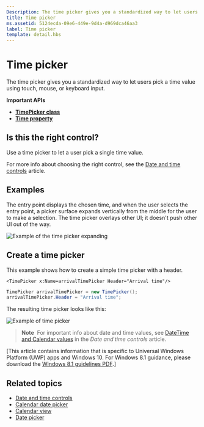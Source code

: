 ```yaml
---
Description: The time picker gives you a standardized way to let users pick a time value using touch, mouse, or keyboard input.
title: Time picker
ms.assetid: 5124ecda-09e6-449e-9d4a-d969dca46aa3
label: Time picker
template: detail.hbs
---
```


# Time picker

The time picker gives you a standardized way to let users pick a time value using touch, mouse, or keyboard input. 

<span class="sidebar_heading" style="font-weight: bold;">Important APIs</span>

-   [**TimePicker class**](https://msdn.microsoft.com/library/windows/apps/xaml/windows.ui.xaml.controls.timepicker.aspx)
-   [**Time property**](https://msdn.microsoft.com/library/windows/apps/xaml/windows.ui.xaml.controls.timepicker.time.aspx)

## Is this the right control?
Use a time picker to let a user pick a single time value.

For more info about choosing the right control, see the [Date and time controls](date-and-time.md) article.

## Examples

The entry point displays the chosen time, and when the user selects the entry point, a picker surface expands vertically from the middle for the user to make a selection. The time picker overlays other UI; it doesn't push other UI out of the way.

![Example of the time picker expanding](images/controls_timepicker_expand.png)

## Create a time picker

This example shows how to create a simple time picker with a header.

```xaml
<TimePicker x:Name=arrivalTimePicker Header="Arrival time"/>
```

```csharp
TimePicker arrivalTimePicker = new TimePicker();
arrivalTimePicker.Header = "Arrival time";
```

The resulting time picker looks like this:

![Example of time picker](images/time-picker-closed.png)

> **Note**&nbsp;&nbsp;For important info about date and time values, see [DateTime and Calendar values](date-and-time.md#datetime-and-calendar-values) in the *Date and time controls* article.

\[This article contains information that is specific to Universal Windows Platform (UWP) apps and Windows 10. For Windows 8.1 guidance, please download the [Windows 8.1 guidelines PDF](https://go.microsoft.com/fwlink/p/?linkid=258743).\]

## Related topics

- [Date and time controls](date-and-time.md)
- [Calendar date picker](calendar-date-picker.md)
- [Calendar view](calendar-view.md)
- [Date picker](date-picker.md)


<!--HONumber=May16_HO4-->


